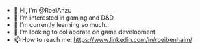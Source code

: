 - 👋 Hi, I’m @RoeiAnzu
- 👀 I’m interested in gaming and D&D
- 🌱 I’m currently learning so much..
- 💞️ I’m looking to collaborate on game development
- 📫 How to reach me: https://www.linkedin.com/in/roeibenhaim/

<!---
RoeiAnzu/RoeiAnzu is a ✨ special ✨ repository because its `README.md` (this file) appears on your GitHub profile.
You can click the Preview link to take a look at your changes.
--->
